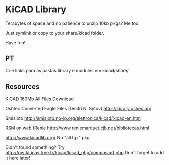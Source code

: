 KiCAD Library
=============

Terabytes of space and no patience to unzip 10kb pkgs? Me too.


Just symlink or copy to your share/kicad folder.


Have fun!



PT
--


Crie links para as pastas library e modules em kicad/share/



Resources
---------

KiCAD 160Mb All Files Download

Oshtec Converted Eagle Files (Dmitri N. Sytov)
http://library.oshec.org

Smisioto
http://smisioto.no-ip.org/elettronica/kicad/kicad-en.htm

RSM on web (Renie
http://www.reniemarquet.cjb.net/bibliotecas.html

http://www.kicadlib.org/
No "all.tgz" pkg


Didn't found something? Try http://per.launay.free.fr/kicad/kicad_php/composant.php
Don't forget to add it here later!